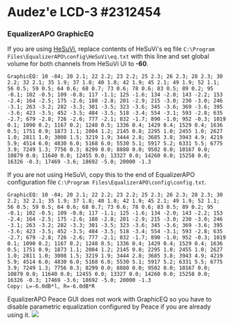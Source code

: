 # Audez'e LCD-3 #2312454
### EqualizerAPO GraphicEQ
If you are using [HeSuVi](https://sourceforge.net/projects/hesuvi/), replace contents of HeSuVi's eq file `C:\Program Files\EqualizerAPO\config\HeSuVi\eq.txt` with this line and set global volume for both channels from HeSuVi UI to **-60**.
```
GraphicEQ: 10 -84; 20 2.1; 22 2.2; 23 2.2; 25 2.3; 26 2.3; 28 2.3; 30 2.2; 32 2.1; 35 1.9; 37 1.8; 40 1.8; 42 1.9; 45 2.1; 49 1.9; 52 1.1; 56 0.5; 59 0.5; 64 0.6; 68 0.7; 73 0.6; 78 0.6; 83 0.5; 89 0.2; 95 -0.1; 102 -0.5; 109 -0.8; 117 -1.1; 125 -1.6; 134 -2.0; 143 -2.2; 153 -2.4; 164 -2.5; 175 -2.6; 188 -2.8; 201 -2.9; 215 -3.0; 230 -3.0; 246 -3.1; 263 -3.2; 282 -3.3; 301 -3.5; 323 -3.6; 345 -3.6; 369 -3.6; 395 -3.6; 423 -3.5; 452 -3.5; 484 -3.5; 518 -3.4; 554 -3.1; 593 -2.8; 635 -2.7; 679 -2.8; 726 -2.6; 777 -2.1; 832 -1.7; 890 -1.0; 952 -0.3; 1019 0.1; 1090 0.2; 1167 0.2; 1248 0.5; 1336 0.4; 1429 0.4; 1529 0.4; 1636 0.5; 1751 0.9; 1873 1.1; 2004 1.2; 2145 0.8; 2295 1.0; 2455 1.0; 2627 1.0; 2811 1.0; 3008 1.5; 3219 1.9; 3444 2.8; 3685 3.8; 3943 4.9; 4219 5.9; 4514 6.0; 4830 6.0; 5168 6.0; 5530 5.1; 5917 5.2; 6331 5.5; 6775 3.9; 7249 1.3; 7756 0.3; 8299 0.0; 8880 0.0; 9502 0.0; 10167 0.0; 10879 0.0; 11640 0.0; 12455 0.0; 13327 0.0; 14260 0.0; 15258 0.0; 16326 -0.3; 17469 -3.6; 18692 -5.0; 20000 -1.3
```
If you are not using HeSuVi, copy this to the end of EqualizerAPO configuration file `C:\Program Files\EqualizerAPO\config\config.txt`.
```
GraphicEQ: 10 -84; 20 2.1; 22 2.2; 23 2.2; 25 2.3; 26 2.3; 28 2.3; 30 2.2; 32 2.1; 35 1.9; 37 1.8; 40 1.8; 42 1.9; 45 2.1; 49 1.9; 52 1.1; 56 0.5; 59 0.5; 64 0.6; 68 0.7; 73 0.6; 78 0.6; 83 0.5; 89 0.2; 95 -0.1; 102 -0.5; 109 -0.8; 117 -1.1; 125 -1.6; 134 -2.0; 143 -2.2; 153 -2.4; 164 -2.5; 175 -2.6; 188 -2.8; 201 -2.9; 215 -3.0; 230 -3.0; 246 -3.1; 263 -3.2; 282 -3.3; 301 -3.5; 323 -3.6; 345 -3.6; 369 -3.6; 395 -3.6; 423 -3.5; 452 -3.5; 484 -3.5; 518 -3.4; 554 -3.1; 593 -2.8; 635 -2.7; 679 -2.8; 726 -2.6; 777 -2.1; 832 -1.7; 890 -1.0; 952 -0.3; 1019 0.1; 1090 0.2; 1167 0.2; 1248 0.5; 1336 0.4; 1429 0.4; 1529 0.4; 1636 0.5; 1751 0.9; 1873 1.1; 2004 1.2; 2145 0.8; 2295 1.0; 2455 1.0; 2627 1.0; 2811 1.0; 3008 1.5; 3219 1.9; 3444 2.8; 3685 3.8; 3943 4.9; 4219 5.9; 4514 6.0; 4830 6.0; 5168 6.0; 5530 5.1; 5917 5.2; 6331 5.5; 6775 3.9; 7249 1.3; 7756 0.3; 8299 0.0; 8880 0.0; 9502 0.0; 10167 0.0; 10879 0.0; 11640 0.0; 12455 0.0; 13327 0.0; 14260 0.0; 15258 0.0; 16326 -0.3; 17469 -3.6; 18692 -5.0; 20000 -1.3
Copy: L=-6.0dB*l, R=-6.0dB*R
```
EqualizerAPO Peace GUI does not work with GraphicEQ so you have to disable parametric equalization configured by Peace if you are already using it.
![](https://raw.githubusercontent.com/jaakkopasanen/AutoEq/master/results/Innerfidelity%202017/innerfidelity/onear/Audez'e%20LCD-3%20#2312454/Audez'e%20LCD-3%20#2312454.png)

